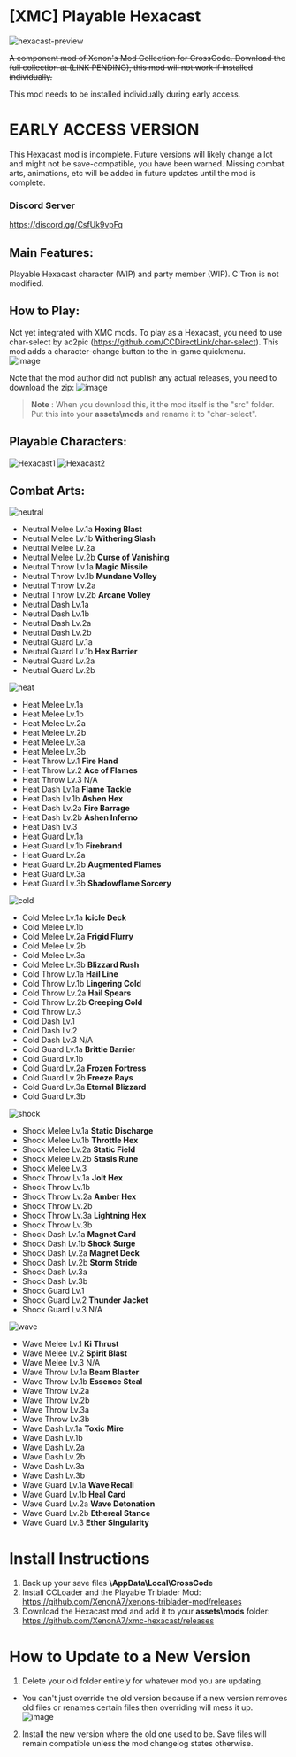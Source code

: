 # [XMC] Playable Hexacast
![hexacast-preview](https://user-images.githubusercontent.com/105614278/217141772-92383016-1b93-4b2f-9270-49d426d3026b.gif)

~~A component mod of Xenon's Mod Collection for CrossCode. Download the full collection at (LINK PENDING), this mod will not work if installed individually.~~

This mod needs to be installed individually during early access.

# **EARLY ACCESS VERSION**
This Hexacast mod is incomplete. Future versions will likely change a lot and might not be save-compatible, you have been warned. Missing combat arts, animations, etc will be added in future updates until the mod is complete.

### **Discord Server**
https://discord.gg/CsfUk9vpFq

## **Main Features:**
Playable Hexacast character (WIP) and party member (WIP). C'Tron is not modified.

## **How to Play:**
Not yet integrated with XMC mods. To play as a Hexacast, you need to use char-select by ac2pic (https://github.com/CCDirectLink/char-select). This mod adds a character-change button to the in-game quickmenu.  
![image](https://user-images.githubusercontent.com/105614278/217144844-913c52a7-c1ee-4849-aae8-d656718f1a07.png)

Note that the mod author did not publish any actual releases, you need to download the zip:
![image](https://user-images.githubusercontent.com/105614278/219522068-c268b0b9-206d-4736-a7e8-e426e40cecac.png)
>**Note**
: When you download this, it the mod itself is the "src" folder. Put this into your **assets\mods** and rename it to "char-select".

## **Playable Characters:** 
![Hexacast1](https://user-images.githubusercontent.com/105614278/217142911-c29e7c93-dbde-405c-baa3-3b2f33d7faba.gif)
![Hexacast2](https://user-images.githubusercontent.com/105614278/217142917-ef779f50-a327-4649-9981-1618e3d76829.gif)


## **Combat Arts:** 
![neutral](https://user-images.githubusercontent.com/105614278/168505340-e0a770c7-7a3b-4f6d-a173-bd1886e1e4cd.png)
- Neutral Melee Lv.1a	**Hexing Blast**
- Neutral Melee Lv.1b	**Withering Slash**
- Neutral Melee Lv.2a
- Neutral Melee Lv.2b	**Curse of Vanishing**
- Neutral Throw Lv.1a	**Magic Missile**
- Neutral Throw Lv.1b	**Mundane Volley**
- Neutral Throw Lv.2a
- Neutral Throw Lv.2b	**Arcane Volley**
- Neutral Dash Lv.1a
- Neutral Dash Lv.1b
- Neutral Dash Lv.2a
- Neutral Dash Lv.2b
- Neutral Guard Lv.1a
- Neutral Guard Lv.1b	**Hex Barrier**
- Neutral Guard Lv.2a
- Neutral Guard Lv.2b

![heat](https://user-images.githubusercontent.com/105614278/168505403-98d388f9-8d53-4d25-8bd2-956ef6a33e4c.png)
- Heat Melee Lv.1a
- Heat Melee Lv.1b
- Heat Melee Lv.2a
- Heat Melee Lv.2b
- Heat Melee Lv.3a
- Heat Melee Lv.3b
- Heat Throw Lv.1	**Fire Hand**
- Heat Throw Lv.2	**Ace of Flames**
- Heat Throw Lv.3	N/A
- Heat Dash Lv.1a	**Flame Tackle**
- Heat Dash Lv.1b	**Ashen Hex**
- Heat Dash Lv.2a	**Fire Barrage**
- Heat Dash Lv.2b	**Ashen Inferno**
- Heat Dash Lv.3
- Heat Guard Lv.1a
- Heat Guard Lv.1b	**Firebrand**
- Heat Guard Lv.2a
- Heat Guard Lv.2b	**Augmented Flames**
- Heat Guard Lv.3a 
- Heat Guard Lv.3b	**Shadowflame Sorcery**

![cold](https://user-images.githubusercontent.com/105614278/168505452-d0485b21-d090-482d-b493-d72090f12fa7.png)
- Cold Melee Lv.1a	**Icicle Deck**
- Cold Melee Lv.1b
- Cold Melee Lv.2a	**Frigid Flurry**
- Cold Melee Lv.2b
- Cold Melee Lv.3a
- Cold Melee Lv.3b	**Blizzard Rush**
- Cold Throw Lv.1a	**Hail Line**
- Cold Throw Lv.1b	**Lingering Cold**
- Cold Throw Lv.2a	**Hail Spears**
- Cold Throw Lv.2b	**Creeping Cold**
- Cold Throw Lv.3
- Cold Dash Lv.1
- Cold Dash Lv.2
- Cold Dash Lv.3	N/A
- Cold Guard Lv.1a	**Brittle Barrier**
- Cold Guard Lv.1b
- Cold Guard Lv.2a	**Frozen Fortress**
- Cold Guard Lv.2b	**Freeze Rays**
- Cold Guard Lv.3a	**Eternal Blizzard**
- Cold Guard Lv.3b

![shock](https://user-images.githubusercontent.com/105614278/168505459-99dbff01-3261-465e-a470-c381c7133198.png)
- Shock Melee Lv.1a	**Static Discharge**
- Shock Melee Lv.1b	**Throttle Hex**
- Shock Melee Lv.2a	**Static Field**
- Shock Melee Lv.2b	**Stasis Rune**
- Shock Melee Lv.3
- Shock Throw Lv.1a	**Jolt Hex**
- Shock Throw Lv.1b
- Shock Throw Lv.2a	**Amber Hex**
- Shock Throw Lv.2b
- Shock Throw Lv.3a	**Lightning Hex**
- Shock Throw Lv.3b
- Shock Dash Lv.1a	**Magnet Card**
- Shock Dash Lv.1b	**Shock Surge**
- Shock Dash Lv.2a	**Magnet Deck**
- Shock Dash Lv.2b	**Storm Stride**
- Shock Dash Lv.3a
- Shock Dash Lv.3b
- Shock Guard Lv.1
- Shock Guard Lv.2	**Thunder Jacket**
- Shock Guard Lv.3	N/A

![wave](https://user-images.githubusercontent.com/105614278/168505468-e7f002ac-f5e0-4633-b444-a19dcde8418c.png)
- Wave Melee Lv.1	**Ki Thrust**
- Wave Melee Lv.2	**Spirit Blast**
- Wave Melee Lv.3	N/A
- Wave Throw Lv.1a	**Beam Blaster**
- Wave Throw Lv.1b	**Essence Steal**
- Wave Throw Lv.2a
- Wave Throw Lv.2b
- Wave Throw Lv.3a
- Wave Throw Lv.3b
- Wave Dash Lv.1a	**Toxic Mire**
- Wave Dash Lv.1b
- Wave Dash Lv.2a
- Wave Dash Lv.2b
- Wave Dash Lv.3a
- Wave Dash Lv.3b
- Wave Guard Lv.1a	**Wave Recall**
- Wave Guard Lv.1b	**Heal Card**
- Wave Guard Lv.2a	**Wave Detonation**
- Wave Guard Lv.2b	**Ethereal Stance**
- Wave Guard Lv.3	**Ether Singularity**


# Install Instructions
1. Back up your save files **\AppData\Local\CrossCode**
2. Install CCLoader and the Playable Triblader Mod: https://github.com/XenonA7/xenons-triblader-mod/releases
3. Download the Hexacast mod and add it to your **assets\mods** folder: https://github.com/XenonA7/xmc-hexacast/releases


# How to Update to a New Version
1. Delete your old folder entirely for whatever mod you are updating.
* You can't just override the old version because if a new version removes old files or renames certain files then overriding will mess it up.  
![image](https://user-images.githubusercontent.com/105614278/180620611-e05635f6-16c4-406f-9689-7bbbed2d4cd5.png)  

2. Install the new version where the old one used to be. Save files will remain compatible unless the mod changelog states otherwise.  
